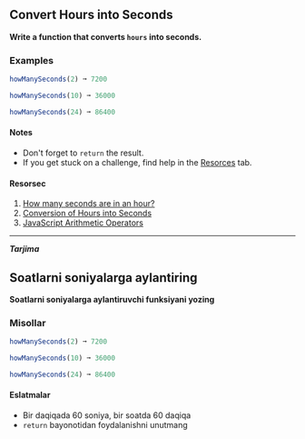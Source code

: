 ## Convert Hours into Seconds

**Write a function that converts ```hours``` into seconds.**

### Examples

```js
howManySeconds(2) ➞ 7200

howManySeconds(10) ➞ 36000

howManySeconds(24) ➞ 86400
```
#### Notes
- Don't forget to ```return``` the result.
- If you get stuck on a challenge, find help in the [Resorces](https://github.com/iTechUz/daily-algo/tree/main/21-11-22#resorces) tab.

#### Resorsec
1. [How many seconds are in an hour?](https://www.rapidtables.com/calc/time/seconds-in-hour.html)
2. [Conversion of Hours into Seconds](https://www.math-only-math.com/conversion-of-hours-into-seconds.html)
3. [JavaScript Arithmetic Operators](https://www.w3schools.com/js/js_arithmetic.asp)

---

***Tarjima***

##  Soatlarni soniyalarga aylantiring

**Soatlarni soniyalarga aylantiruvchi funksiyani yozing**

### Misollar
```js
howManySeconds(2) ➞ 7200

howManySeconds(10) ➞ 36000

howManySeconds(24) ➞ 86400
```

#### Eslatmalar
- Bir daqiqada 60 soniya, bir soatda 60 daqiqa
-  ```return```  bayonotidan foydalanishni unutmang
